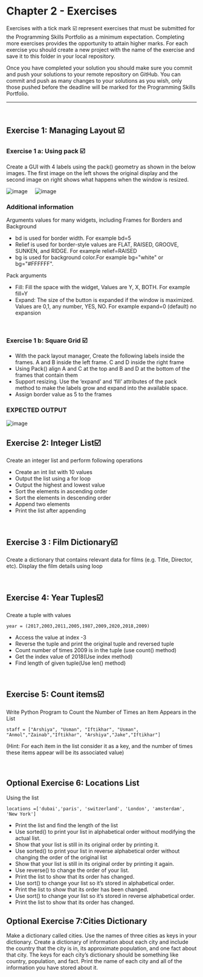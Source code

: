 # Chapter 2 - Exercises
Exercises with a tick mark ☑️ represent exercises that must be submitted for the Programming Skills Portfolio as a minimum expectation. Completing more exercises provides the opportunity to attain higher marks. For each exercise you should create a new project with the name of the exercise and save it to this folder in your local repository.

Once you have completed your solution you should make sure you commit and push your solutions to your remote repository on GitHub. You can commit and push as many changes to your solutions as you wish, only those pushed before the deadline will be marked for the Programming Skills Portfolio.

---
&nbsp;

## Exercise 1: Managing	Layout ☑️ 

### Exercise 1 a: Using pack ☑️ 

Create a GUI with 4 labels using the pack() geometry as shown in the below images. The	first image on the left shows	the	original display and the	second image on right shows	what	happens	when	the	window	is	resized.

![image](https://github.com/a-subhani/CodeLab-II-Python-2023/assets/70882239/961eccd9-0750-4fd5-b553-421e4d0b8d7e)   &nbsp;&nbsp;&nbsp;    ![image](https://github.com/a-subhani/CodeLab-II-Python-2023/assets/70882239/53b0d1f2-b58d-4709-8d5b-ad8b0c908ba8)

### Additional information
Arguments values for many widgets, including Frames for Borders and Background 
- bd is used for border width. For example bd=5
- Relief is used for border-style values are FLAT, RAISED, GROOVE, SUNKEN, and RIDGE. For example relief=RAISED
- bg is used for background color.For example bg="white" or bg="#FFFFFF".

Pack arguments
- Fill: Fill the space with the widget, Values are  Y, X, BOTH. For example fill=Y
- Expand: The size of the button is expanded if the window is maximized. Values are 0,1, any number, YES, NO. For example  expand=0 (default) no expansion

&nbsp;
&nbsp;
### Exercise 1 b: Square Grid ☑️ 	
- With	the	pack	layout	manager, Create the following labels inside the frames. A and B inside the left frame. C and D inside the right frame
- Using Pack() align  A and C at the top and B and D at the bottom of the frames that contain them
- Support	resizing. Use	the	‘expand’ and	‘fill’ attributes	of	the	pack	method	to	make	the	labels	grow	and	expand	into	the	available	space.
- Assign border value as 5 to the frames	
### EXPECTED OUTPUT
![image](https://github.com/a-subhani/CodeLab-II-Python-2023/assets/70882239/a494c28e-8e84-45d6-8f2f-ce5a90793f28)
&nbsp;
&nbsp;

## Exercise 2: Integer List☑️ 

Create an integer list and perform following operations
- Create an int list with 10 values
- Output the list using a for loop
- Output the highest and lowest value
- Sort the elements in ascending order
- Sort the elements in descending order
- Append two elements 
- Print the list after appending


&nbsp;
&nbsp;
## Exercise 3 : Film Dictionary☑️ 
Create a dictionary that contains relevant data for films (e.g. Title, Director, etc). Display the film details using loop

&nbsp;
&nbsp;
## Exercise 4: Year Tuples☑️ 

Create a tuple with values

```year = (2017,2003,2011,2005,1987,2009,2020,2018,2009)```

- Access the value at index -3
- Reverse the tuple and print the original tuple and reversed tuple 
- Count number of times 2009 is in the tuple (use count() method) 
- Get the index value of 2018(Use index method) 
- Find length of given tuple(Use len() method)

&nbsp;
&nbsp;
## Exercise 5: Count items☑️ 
Write Python Program to Count the Number of Times an Item Appears in the List

```staff = ["Arshiya", "Usman", "Iftikhar", "Usman", "Anmol","Zainab","Iftikhar", "Arshiya","Jake","Iftikhar"]```

(Hint: For each item in the list consider it as a key, and the number of times these items appear will be its associated value)

&nbsp;
&nbsp;
## Optional Exercise 6: Locations List
Using the list 

```locations =['dubai','paris', 'switzerland', 'London', 'amsterdam', 'New York']```

- Print the list and find the length of the list
- Use sorted() to print your list in alphabetical order without modifying the actual list.
- Show that your list is still in its original order by printing it.
- Use sorted() to print your list in reverse alphabetical order without changing the order of the original list
- Show that your list is still in its original order by printing it again.
- Use reverse() to change the order of your list.
- Print the list to show that its order has changed.
- Use sort() to change your list so it’s stored in alphabetical order.
- Print the list to show that its order has been changed.
- Use sort() to change your list so it’s stored in reverse alphabetical order.
- Print the list to show that its order has changed.
&nbsp;
&nbsp;
## Optional Exercise 7:Cities Dictionary
Make a dictionary called cities. Use the names of three cities as keys in your dictionary. Create a dictionary of information about each city and include the country that the city is in, its approximate population, and one fact about that city. The keys for each city’s dictionary should be something like country, population, and fact. Print the name of each city and all of the information you have stored about it.
